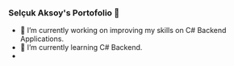 ### Selçuk Aksoy's Portofolio 🧙

- 🔭 I’m currently working on improving my skills on C# Backend Applications.
- 🌱 I’m currently learning C# Backend.
- <!--
- 👯 I’m looking to collaborate on ...
- 🤔 I’m looking for help with ...
- 💬 Ask me about ...
- 📫 How to reach me: ...
- ⚡ Fun fact: ...
-->
